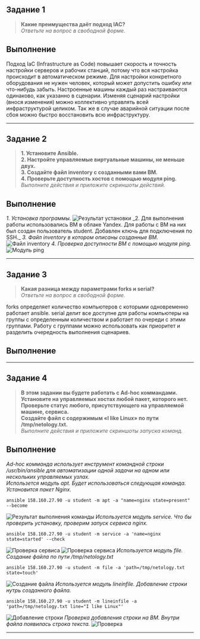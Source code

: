 ## Задание 1

>**Какие преимущества даёт подход IAC?**\
>*Ответьте на вопрос в свободной форме.*

## Выполнение

Подход IaC (Infrastructure as Code) повышает скорость и точность настройки серверов и рабочих станций, потому что вся настройка происходит в автоматическом режиме. Для настройки конкретного оборудования не нужен человек, который может допустить ошибку или что-нибудь забыть. Настроенные машины каждый раз настраиваются одинаково, как указанно в сценарии. Изменяя сценарий настройки (внося изменения) можно коллективно управлять всей инфраструктурой целиком. Так же в случае аварийной ситуации после сбоя можно быстро восстановить всю инфраструктуру.

---
## Задание 2

>**1. Установите Ansible.**\
>**2. Настройте управляемые виртуальные машины, не меньше двух.**\
>**3. Создайте файл inventory с созданными вами ВМ.**\
>**4. Проверьте доступность хостов с помощью модуля ping.**\
>*Выполните действия и приложите скриншоты действий.*

## Выполнение 

_1. Установка программы._
![Результат установки](https://github.com/artemtsybakov/netologyedu/blob/master/Automation_and_CI_CD/7_1/images/7-1.png)
_2. Для выполнения работы использовались ВМ в облаке Yandex. Для работы с ВМ на них был создан пользователь student. Добавлен ключь для подключения по SSH.\_
_3. Файл inventory в котором описаны созданные ВМ._
![Файл inventory](https://github.com/artemtsybakov/netologyedu/blob/master/Automation_and_CI_CD/7_1/images/7-2.png)
_4. Проверка доступности ВМ с помощью модуля ping._
![Модуль ping](https://github.com/artemtsybakov/netologyedu/blob/master/Automation_and_CI_CD/7_1/images/7-3.png)

---
## Задание 3

>**Какая разница между параметрами forks и serial?**\
>*Ответьте на вопрос в свободной форме.*

forks определяет количество компьютеров с которыми одновременно работает ansible.
serial делит все доступне для работы компьютеры на группы с определенным количеством и работает по очереди с этими группами. Работу с группами можно использовать как приоритет и разделить очередность выполнения сценариев.

## Выполнение

---
## Задание 4

>**В этом задании вы будете работать с Ad-hoc коммандами.**\
>**Установите на управляемых хостах любой пакет, которого нет.**\
>**Проверьте статус любого, присутствующего на управляемой машине, сервиса.**\
>**Создайте файл с содержимым «I like Linux» по пути /tmp/netology.txt.**\
>*Выполните действия и приложите скриншоты запуска команд.*

## Выполнение 
_Ad-hoc комманда использует инструмент командной строки /usr/bin/ansible для автоматизации одной задачи на одном или нескольких управляемых узлах.\
Использется модуль apt. Будет использоваться следующая команда. Установится пакет Nginx._
```
ansible 158.160.27.90 -u student -m apt -a "name=nginx state=present" --become
```
![Результат выполнения команды](https://github.com/artemtsybakov/netologyedu/blob/master/Automation_and_CI_CD/7_1/images/7-4.png)
_Используется модуль service. Что бы проверить установку, проверим запуск сервиса nginx._
```
ansible 158.160.27.90 -u student -m service -a 'name=nginx state=started' --check
```
![Проверка сервиса](https://github.com/artemtsybakov/netologyedu/blob/master/Automation_and_CI_CD/7_1/images/7-5.png)
![Проверка сервиса](https://github.com/artemtsybakov/netologyedu/blob/master/Automation_and_CI_CD/7_1/images/7-6.png)
_Используется модуль file. Создание файла по пути /tmp/netology.txt_ 
```
ansible 158.160.27.90 -u student -m file -a 'path=/tmp/netology.txt state=touch'
```
![Создание файла](https://github.com/artemtsybakov/netologyedu/blob/master/Automation_and_CI_CD/7_1/images/7-7.png)
_Используется модуль lineinfile. Добавление строки нутрь созданного файла._ 
```
ansible 158.160.27.90 -u student -m lineinfile -a 'path=/tmp/netology.txt line="I like Linux"'
```
![Добавление строки](https://github.com/artemtsybakov/netologyedu/blob/master/Automation_and_CI_CD/7_1/images/7-8.png)
_Проверка добавления строки на ВМ. Внутри файла появилась строка текста._
![Проверка](https://github.com/artemtsybakov/netologyedu/blob/master/Automation_and_CI_CD/7_1/images/7-9.png)

---
